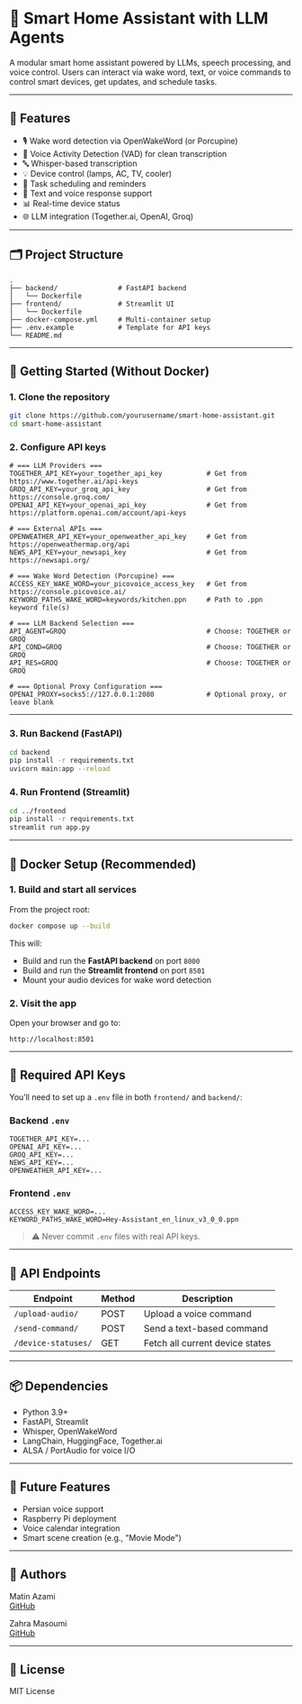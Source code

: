 # 🤖 Smart Home Assistant with LLM Agents

A modular smart home assistant powered by LLMs, speech processing, and voice control. Users can interact via wake word, text, or voice commands to control smart devices, get updates, and schedule tasks.

---

## 🌟 Features

- 🎙️ Wake word detection via OpenWakeWord (or Porcupine)
- 🧠 Voice Activity Detection (VAD) for clean transcription
- 🔤 Whisper-based transcription
- 💡 Device control (lamps, AC, TV, cooler)
- 📆 Task scheduling and reminders
- 🔄 Text and voice response support
- 📊 Real-time device status
- 🌐 LLM integration (Together.ai, OpenAI, Groq)

---

## 🗂️ Project Structure

```
.
├── backend/               # FastAPI backend
│   └── Dockerfile
├── frontend/              # Streamlit UI
│   └── Dockerfile
├── docker-compose.yml     # Multi-container setup
├── .env.example           # Template for API keys
└── README.md
```

---

## 🚀 Getting Started (Without Docker)

### 1. Clone the repository

```bash
git clone https://github.com/yourusername/smart-home-assistant.git
cd smart-home-assistant
```

### 2. Configure API keys

```env
# === LLM Providers ===
TOGETHER_API_KEY=your_together_api_key           # Get from https://www.together.ai/api-keys
GROQ_API_KEY=your_groq_api_key                   # Get from https://console.groq.com/
OPENAI_API_KEY=your_openai_api_key               # Get from https://platform.openai.com/account/api-keys

# === External APIs ===
OPENWEATHER_API_KEY=your_openweather_api_key     # Get from https://openweathermap.org/api
NEWS_API_KEY=your_newsapi_key                    # Get from https://newsapi.org/

# === Wake Word Detection (Porcupine) ===
ACCESS_KEY_WAKE_WORD=your_picovoice_access_key   # Get from https://console.picovoice.ai/
KEYWORD_PATHS_WAKE_WORD=keywords/kitchen.ppn     # Path to .ppn keyword file(s)

# === LLM Backend Selection ===
API_AGENT=GROQ                                   # Choose: TOGETHER or GROQ
API_COND=GROQ                                    # Choose: TOGETHER or GROQ
API_RES=GROQ                                     # Choose: TOGETHER or GROQ

# === Optional Proxy Configuration ===
OPENAI_PROXY=socks5://127.0.0.1:2080             # Optional proxy, or leave blank
```

---

### 3. Run Backend (FastAPI)

```bash
cd backend
pip install -r requirements.txt
uvicorn main:app --reload
```

### 4. Run Frontend (Streamlit)

```bash
cd ../frontend
pip install -r requirements.txt
streamlit run app.py
```

---

## 🐳 Docker Setup (Recommended)

### 1. Build and start all services

From the project root:

```bash
docker compose up --build
```

This will:
- Build and run the **FastAPI backend** on port `8000`
- Build and run the **Streamlit frontend** on port `8501`
- Mount your audio devices for wake word detection

### 2. Visit the app

Open your browser and go to:

```
http://localhost:8501
```

---

## 🔐 Required API Keys

You’ll need to set up a `.env` file in both `frontend/` and `backend/`:

### Backend `.env`
```
TOGETHER_API_KEY=...
OPENAI_API_KEY=...
GROQ_API_KEY=...
NEWS_API_KEY=...
OPENWEATHER_API_KEY=...
```

### Frontend `.env`
```
ACCESS_KEY_WAKE_WORD=...
KEYWORD_PATHS_WAKE_WORD=Hey-Assistant_en_linux_v3_0_0.ppn
```

> ⚠️ Never commit `.env` files with real API keys.

---

## 🧪 API Endpoints

| Endpoint               | Method | Description                      |
|------------------------|--------|----------------------------------|
| `/upload-audio/`       | POST   | Upload a voice command           |
| `/send-command/`       | POST   | Send a text-based command        |
| `/device-statuses/`    | GET    | Fetch all current device states  |

---

## 📦 Dependencies

- Python 3.9+
- FastAPI, Streamlit
- Whisper, OpenWakeWord
- LangChain, HuggingFace, Together.ai
- ALSA / PortAudio for voice I/O

---

## 📌 Future Features

- Persian voice support
- Raspberry Pi deployment
- Voice calendar integration
- Smart scene creation (e.g., "Movie Mode")

---

## 👤 Authors

Matin Azami  
[GitHub](https://github.com/InFluX-M)

Zahra Masoumi  
[GitHub](https://github.com/asAlwaysZahra)

---

## 📄 License

MIT License

